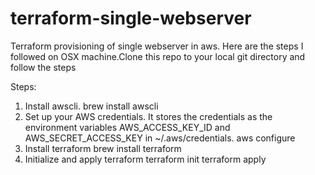 # terraform-single-webserver
Terraform provisioning of single webserver in aws. Here are the steps I followed on OSX machine.Clone this repo to your local git directory and follow the steps

Steps:

1. Install awscli. 
   brew install awscli
2. Set up your AWS credentials. It stores the credentials as the environment variables AWS_ACCESS_KEY_ID and AWS_SECRET_ACCESS_KEY in  ~/.aws/credentials. 
   aws configure
3. Install terraform
   brew install terraform
4. Initialize and apply terraform
   terraform init
   terraform apply

